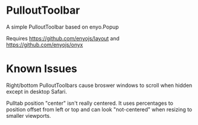 PulloutToolbar
===
A simple PulloutToolbar based on enyo.Popup

Requires https://github.com/enyojs/layout and https://github.com/enyojs/onyx

Known Issues
===
Right/bottom PulloutToolbars cause broswer windows to scroll when hidden except in desktop Safari.

Pulltab position "center" isn't really centered.  It uses percentages to position offset from left or top and can look "not-centered" when resizing to smaller viewports.